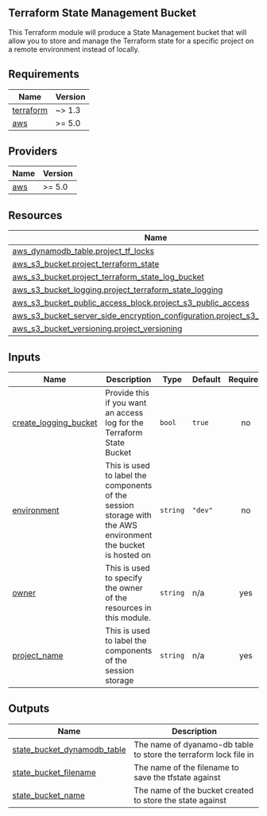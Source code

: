 ## Terraform State Management Bucket

This Terraform module will produce a State Management bucket that will allow you to store and manage the Terraform state for a specific project on a remote environment instead of locally.

<!-- BEGIN_TF_DOCS -->
## Requirements

| Name | Version |
|------|---------|
| <a name="requirement_terraform"></a> [terraform](#requirement\_terraform) | ~> 1.3 |
| <a name="requirement_aws"></a> [aws](#requirement\_aws) | >= 5.0 |

## Providers

| Name | Version |
|------|---------|
| <a name="provider_aws"></a> [aws](#provider\_aws) | >= 5.0 |

## Resources

| Name | Type |
|------|------|
| [aws_dynamodb_table.project_tf_locks](https://registry.terraform.io/providers/hashicorp/aws/latest/docs/resources/dynamodb_table) | resource |
| [aws_s3_bucket.project_terraform_state](https://registry.terraform.io/providers/hashicorp/aws/latest/docs/resources/s3_bucket) | resource |
| [aws_s3_bucket.project_terraform_state_log_bucket](https://registry.terraform.io/providers/hashicorp/aws/latest/docs/resources/s3_bucket) | resource |
| [aws_s3_bucket_logging.project_terraform_state_logging](https://registry.terraform.io/providers/hashicorp/aws/latest/docs/resources/s3_bucket_logging) | resource |
| [aws_s3_bucket_public_access_block.project_s3_public_access](https://registry.terraform.io/providers/hashicorp/aws/latest/docs/resources/s3_bucket_public_access_block) | resource |
| [aws_s3_bucket_server_side_encryption_configuration.project_s3_encryption](https://registry.terraform.io/providers/hashicorp/aws/latest/docs/resources/s3_bucket_server_side_encryption_configuration) | resource |
| [aws_s3_bucket_versioning.project_versioning](https://registry.terraform.io/providers/hashicorp/aws/latest/docs/resources/s3_bucket_versioning) | resource |

## Inputs

| Name | Description | Type | Default | Required |
|------|-------------|------|---------|:--------:|
| <a name="input_create_logging_bucket"></a> [create\_logging\_bucket](#input\_create\_logging\_bucket) | Provide this if you want an access log for the Terraform State Bucket | `bool` | `true` | no |
| <a name="input_environment"></a> [environment](#input\_environment) | This is used to label the components of the session storage with the AWS environment the bucket is hosted on | `string` | `"dev"` | no |
| <a name="input_owner"></a> [owner](#input\_owner) | This is used to specify the owner of the resources in this module. | `string` | n/a | yes |
| <a name="input_project_name"></a> [project\_name](#input\_project\_name) | This is used to label the components of the session storage | `string` | n/a | yes |

## Outputs

| Name | Description |
|------|-------------|
| <a name="output_state_bucket_dynamodb_table"></a> [state\_bucket\_dynamodb\_table](#output\_state\_bucket\_dynamodb\_table) | The name of dyanamo-db table to store the terraform lock file in |
| <a name="output_state_bucket_filename"></a> [state\_bucket\_filename](#output\_state\_bucket\_filename) | The name of the filename to save the tfstate against |
| <a name="output_state_bucket_name"></a> [state\_bucket\_name](#output\_state\_bucket\_name) | The name of the bucket created to store the state against |
<!-- END_TF_DOCS -->